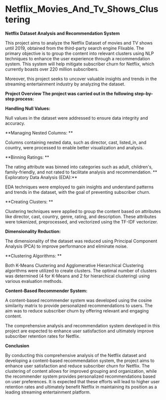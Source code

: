 # Netflix_Movies_And_Tv_Shows_Clustering

**Netflix Dataset Analysis and Recommendation System**

This project aims to analyze the Netflix Dataset of movies and TV shows until 2019, obtained from the third-party search engine Flixable. The primary objective is to group the content into relevant clusters using NLP techniques to enhance the user experience through a recommendation system. This system will help mitigate subscriber churn for Netflix, which currently boasts over 220 million subscribers.

Moreover, this project seeks to uncover valuable insights and trends in the streaming entertainment industry by analyzing the dataset.

**Project Overview The project was carried out in the following step-by-step process:**

**Handling Null Values:**

Null values in the dataset were addressed to ensure data integrity and accuracy.

**Managing Nested Columns: **

Columns containing nested data, such as director, cast, listed_in, and country, were processed to enable better visualization and analysis.

**Binning Ratings: **

The rating attribute was binned into categories such as adult, children's, family-friendly, and not rated to facilitate analysis and recommendation.
**
Exploratory Data Analysis (EDA):**

EDA techniques were employed to gain insights and understand patterns and trends in the dataset, with the goal of preventing subscriber churn.

**Creating Clusters: **

Clustering techniques were applied to group the content based on attributes like director, cast, country, genre, rating, and description. These attributes were tokenized, preprocessed, and vectorized using the TF-IDF vectorizer.

**Dimensionality Reduction:**

The dimensionality of the dataset was reduced using Principal Component Analysis (PCA) to improve performance and eliminate noise.

**Clustering Algorithms: **

Both K-Means Clustering and Agglomerative Hierarchical Clustering algorithms were utilized to create clusters. The optimal number of clusters was determined (4 for K-Means and 2 for hierarchical clustering) using various evaluation methods.

**Content-Based Recommender System:**

A content-based recommender system was developed using the cosine similarity matrix to provide personalized recommendations to users. The aim was to reduce subscriber churn by offering relevant and engaging content.

The comprehensive analysis and recommendation system developed in this project are expected to enhance user satisfaction and ultimately improve subscriber retention rates for Netflix.

**Conclusion**

By conducting this comprehensive analysis of the Netflix dataset and developing a content-based recommendation system, the project aims to enhance user satisfaction and reduce subscriber churn for Netflix. The clustering of content allows for improved grouping and organization, while the recommender system provides personalized recommendations based on user preferences. It is expected that these efforts will lead to higher user retention rates and ultimately benefit Netflix in maintaining its position as a leading streaming entertainment platform.
